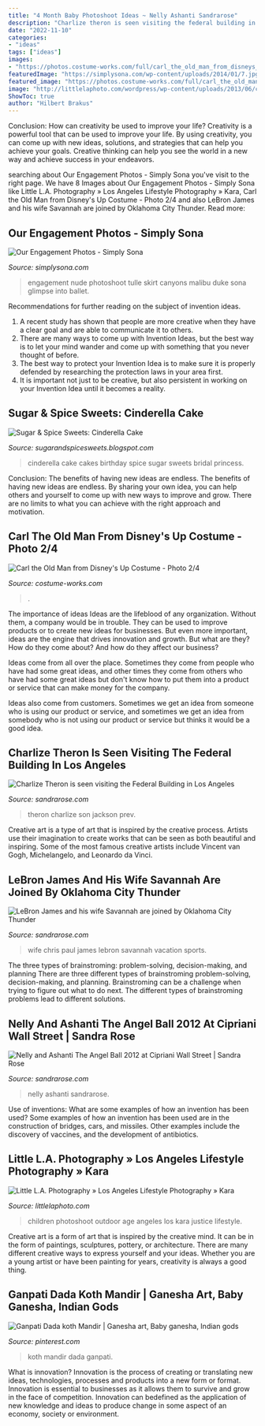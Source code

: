 ```yaml
---
title: "4 Month Baby Photoshoot Ideas ~ Nelly Ashanti Sandrarose"
description: "Charlize theron is seen visiting the federal building in los angeles"
date: "2022-11-10"
categories:
- "ideas"
tags: ["ideas"]
images:
- "https://photos.costume-works.com/full/carl_the_old_man_from_disneys_up1.jpg"
featuredImage: "https://simplysona.com/wp-content/uploads/2014/01/7.jpg"
featured_image: "https://photos.costume-works.com/full/carl_the_old_man_from_disneys_up1.jpg"
image: "http://littlelaphoto.com/wordpress/wp-content/uploads/2013/06/cute-outdoor-photoshoot-ideas.jpg"
ShowToc: true
author: "Hilbert Brakus"
---
```



Conclusion: How can creativity be used to improve your life?
Creativity is a powerful tool that can be used to improve your life. By using creativity, you can come up with new ideas, solutions, and strategies that can help you achieve your goals. Creative thinking can help you see the world in a new way and achieve success in your endeavors.

	

		
searching about Our Engagement Photos - Simply Sona you've visit to the right page. We have 8 Images about Our Engagement Photos - Simply Sona like Little L.A. Photography » Los Angeles Lifestyle Photography » Kara, Carl the Old Man from Disney&#039;s Up Costume - Photo 2/4 and also LeBron James and his wife Savannah are joined by Oklahoma City Thunder. Read more:
		
    
## Our Engagement Photos - Simply Sona

<img loading=lazy src="https://simplysona.com/wp-content/uploads/2014/01/7.jpg" onerror="this.onerror=null;this.src='https://tse2.mm.bing.net/th?id=OIP.bv_JcT_UBBW7mS5EtXELCQHaLH&amp;pid=15.1';" alt="Our Engagement Photos - Simply Sona">

_Source: simplysona.com_

>engagement nude photoshoot tulle skirt canyons malibu duke sona glimpse into ballet. 

	

Recommendations for further reading on the subject of invention ideas.
1. A recent study has shown that people are more creative when they have a clear goal and are able to communicate it to others.
2. There are many ways to come up with Invention Ideas, but the best way is to let your mind wander and come up with something that you never thought of before. 
3. The best way to protect your Invention Idea is to make sure it is properly defended by researching the protection laws in your area first. 
4. It is important not just to be creative, but also persistent in working on your Invention Idea until it becomes a reality.

    
## Sugar &amp; Spice Sweets: Cinderella Cake

<img loading=lazy src="https://3.bp.blogspot.com/-p0PXuacBjow/Uu950dnMSrI/AAAAAAAAC3U/yxhtcuAjbpU/s1600/2014-01-17+21.15.33.jpg" onerror="this.onerror=null;this.src='https://tse2.mm.bing.net/th?id=OIP.1QM3MOCcvhPjaylsDYDj7gHaMR&amp;pid=15.1';" alt="Sugar &amp; Spice Sweets: Cinderella Cake">

_Source: sugarandspicesweets.blogspot.com_

>cinderella cake cakes birthday spice sugar sweets bridal princess. 

	

Conclusion: The benefits of having new ideas are endless.
The benefits of having new ideas are endless. By sharing your own idea, you can help others and yourself to come up with new ways to improve and grow. There are no limits to what you can achieve with the right approach and motivation.

    
## Carl The Old Man From Disney&#039;s Up Costume - Photo 2/4

<img loading=lazy src="https://photos.costume-works.com/full/carl_the_old_man_from_disneys_up1.jpg" onerror="this.onerror=null;this.src='https://tse3.mm.bing.net/th?id=OIP.v4pEC_fjh7nGO5VIBOXfzgHaJ3&amp;pid=15.1';" alt="Carl the Old Man from Disney&#039;s Up Costume - Photo 2/4">

_Source: costume-works.com_

>. 

	

The importance of ideas
Ideas are the lifeblood of any organization. Without them, a company would be in trouble. They can be used to improve products or to create new ideas for businesses. But even more important, ideas are the engine that drives innovation and growth.
But what are they? How do they come about? And how do they affect our business?

Ideas come from all over the place. Sometimes they come from people who have had some great ideas, and other times they come from others who have had some great ideas but don't know how to put them into a product or service that can make money for the company.

Ideas also come from customers. Sometimes we get an idea from someone who is using our product or service, and sometimes we get an idea from somebody who is not using our product or service but thinks it would be a good idea.

    
## Charlize Theron Is Seen Visiting The Federal Building In Los Angeles

<img loading=lazy src="http://sandrarose.com/wp-content/uploads/2018/07/BGUS_1284897_035.jpg" onerror="this.onerror=null;this.src='https://tse1.mm.bing.net/th?id=OIP.ouy0KFjgcpiM-3o2NESv2QHaKd&amp;pid=15.1';" alt="Charlize Theron is seen visiting the Federal Building in Los Angeles">

_Source: sandrarose.com_

>theron charlize son jackson prev. 

	

Creative art is a type of art that is inspired by the creative process. Artists use their imagination to create works that can be seen as both beautiful and inspiring. Some of the most famous creative artists include Vincent van Gogh, Michelangelo, and Leonardo da Vinci.

    
## LeBron James And His Wife Savannah Are Joined By Oklahoma City Thunder

<img loading=lazy src="https://sandrarose.com/wp-content/uploads/2019/09/chris-paul-and-wife-BG.jpg" onerror="this.onerror=null;this.src='https://tse4.mm.bing.net/th?id=OIP.x842_tl-CNWdZGz2o9WWnwHaMF&amp;pid=15.1';" alt="LeBron James and his wife Savannah are joined by Oklahoma City Thunder">

_Source: sandrarose.com_

>wife chris paul james lebron savannah vacation sports. 

	

The three types of brainstroming: problem-solving, decision-making, and planning
There are three different types of brainstroming problem-solving, decision-making, and planning. Brainstroming can be a challenge when trying to figure out what to do next. The different types of brainstroming problems lead to different solutions.

    
## Nelly And Ashanti The Angel Ball 2012 At Cipriani Wall Street | Sandra Rose

<img loading=lazy src="http://sandrarose.com/wp-content/uploads/2020/10/Nelly-and-Ashanti-wenn5939184.jpg" onerror="this.onerror=null;this.src='https://tse4.mm.bing.net/th?id=OIP.r2I_IS4nBXc8PBqPn1XQlgHaLI&amp;pid=15.1';" alt="Nelly and Ashanti The Angel Ball 2012 at Cipriani Wall Street | Sandra Rose">

_Source: sandrarose.com_

>nelly ashanti sandrarose. 

	

Use of inventions: What are some examples of how an invention has been used?
Some examples of how an invention has been used are in the construction of bridges, cars, and missiles. Other examples include the discovery of vaccines, and the development of antibiotics.

    
## Little L.A. Photography » Los Angeles Lifestyle Photography » Kara

<img loading=lazy src="http://littlelaphoto.com/wordpress/wp-content/uploads/2013/06/cute-outdoor-photoshoot-ideas.jpg" onerror="this.onerror=null;this.src='https://tse1.mm.bing.net/th?id=OIP.PylCKacSmt5bq-ZlX3cqfQHaLH&amp;pid=15.1';" alt="Little L.A. Photography » Los Angeles Lifestyle Photography » Kara">

_Source: littlelaphoto.com_

>children photoshoot outdoor age angeles los kara justice lifestyle. 

	

Creative art is a form of art that is inspired by the creative mind. It can be in the form of paintings, sculptures, pottery, or architecture. There are many different creative ways to express yourself and your ideas. Whether you are a young artist or have been painting for years, creativity is always a good thing.

    
## Ganpati Dada Koth Mandir | Ganesha Art, Baby Ganesha, Indian Gods

<img loading=lazy src="https://i.pinimg.com/736x/15/5d/ed/155ded1727f8cb7d5066560e1011878e.jpg" onerror="this.onerror=null;this.src='https://tse1.mm.bing.net/th?id=OIP.ir1HYFHCFhvRHyhfswPRFQHaKI&amp;pid=15.1';" alt="Ganpati Dada koth Mandir | Ganesha art, Baby ganesha, Indian gods">

_Source: pinterest.com_

>koth mandir dada ganpati. 

	

What is innovation?
Innovation is the process of creating or translating new ideas, technologies, processes and products into a new form or format. Innovation is essential to businesses as it allows them to survive and grow in the face of competition. Innovation can bedefined as the application of new knowledge and ideas to produce change in some aspect of an economy, society or environment.


